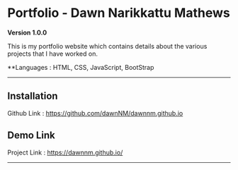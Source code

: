 # Portfolio - Dawn Narikkattu Mathews

**Version 1.0.0**

This is my portfolio website which contains details about the various projects that I have worked on. 

**Languages : HTML, CSS, JavaScript, BootStrap

---

## Installation
Github Link : https://github.com/dawnNM/dawnnm.github.io 


## Demo Link
Project Link : https://dawnnm.github.io/ 

---

